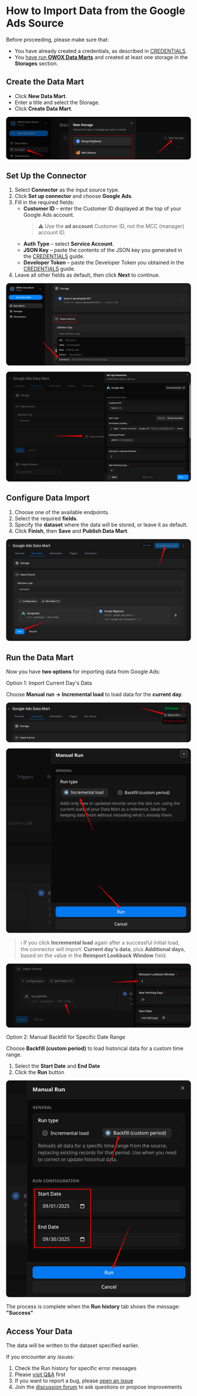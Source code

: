 # How to Import Data from the Google Ads Source

Before proceeding, please make sure that:

- You have already created a credentials, as described in [CREDENTIALS](CREDENTIALS.md).  
- You [have run **OWOX Data Marts**](https://docs.owox.com/docs/getting-started/quick-start/) and created at least one storage in the **Storages** section.

## Create the Data Mart

- Click **New Data Mart**.
- Enter a title and select the Storage.
- Click **Create Data Mart**.

![Google Ads Storage](res/googleads_storage.png)

## Set Up the Connector

1. Select **Connector** as the input source type.  
2. Click **Set up connector** and choose **Google Ads**.  
3. Fill in the required fields:  
   - **Customer ID** – enter the Customer ID displayed at the top of your Google Ads account.  
     > ⚠️ Use the **ad account** Customer ID, not the MCC (manager) account ID.  
   - **Auth Type** – select **Service Account**.  
   - **JSON Key** – paste the contents of the JSON key you generated in the [CREDENTIALS](CREDENTIALS.md) guide.  
   - **Developer Token** – paste the Developer Token you obtained in the [CREDENTIALS](CREDENTIALS.md) guide.  
4. Leave all other fields as default, then click **Next** to continue.  

![Google Ads Input Source Connector](res/googleads_connector.png)

![Google Ads Create Connector](res/googleads_createconnector.png)

## Configure Data Import

1. Choose one of the available endpoints.
2. Select the required **fields**.
3. Specify the **dataset** where the data will be stored, or leave it as default.
4. Click **Finish**, then **Save** and **Publish Data Mart**.

![Google Ads Publish Data Mart](res/googleads_publish.png)

## Run the Data Mart

Now you have **two options** for importing data from Google Ads:

Option 1: Import Current Day's Data

Choose **Manual run → Incremental load** to load data for the **current day**.

![Google Ads Manual Run](res/googleads_manualrun.png)

![Google Ads Current Day](res/googleads_currentday.png)

> ℹ️ If you click **Incremental load** again after a successful initial load,  
> the connector will import: **Current day's data**, plus **Additional days**, based on the value in the **Reimport Lookback Window** field.

![Google Ads Reimport Window](res/googleads_reimportwindow.png)

Option 2: Manual Backfill for Specific Date Range

Choose **Backfill (custom period)** to load historical data for a custom time range.

1. Select the **Start Date** and **End Date**  
2. Click the **Run** button

![Google Ads Date Range](res/googleads_daterange.png)

The process is complete when the **Run history** tab shows the message:  
**"Success"**  

## Access Your Data

The data will be written to the dataset specified earlier.

If you encounter any issues:

1. Check the Run history for specific error messages
2. Please [visit Q&A](https://github.com/OWOX/owox-data-marts/discussions/categories/q-a) first
3. If you want to report a bug, please [open an issue](https://github.com/OWOX/owox-data-marts/issues)
4. Join the [discussion forum](https://github.com/OWOX/owox-data-marts/discussions) to ask questions or propose improvements
